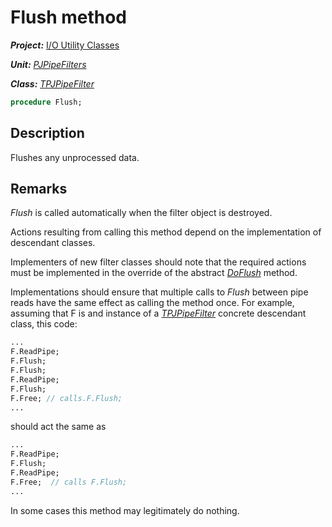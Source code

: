 # Flush method

***Project:*** [I/O Utility Classes](../API.md)

***Unit:*** [_PJPipeFilters_](./PJPipeFilters.md)

***Class:*** [_TPJPipeFilter_](./TPJPipeFilter.md)

```pascal
procedure Flush;
```

## Description

Flushes any unprocessed data.

## Remarks

_Flush_ is called automatically when the filter object is destroyed.

Actions resulting from calling this method depend on the implementation of descendant classes.

Implementers of new filter classes should note that the required actions must be implemented in the override of the abstract [_DoFlush_](./TPJPipeFilter-DoFlush.md) method.

Implementations should ensure that multiple calls to _Flush_ between pipe reads have the same effect as calling the method once. For example, assuming that F is and instance of a [_TPJPipeFilter_](./TPJPipeFilter.md) concrete descendant class, this code:

```pascal
...
F.ReadPipe;
F.Flush;
F.Flush;
F.ReadPipe;
F.Flush;
F.Free; // calls.F.Flush;
...
```

should act the same as

```pascal
...
F.ReadPipe;
F.Flush;
F.ReadPipe;
F.Free;  // calls F.Flush;
...
```

In some cases this method may legitimately do nothing.
